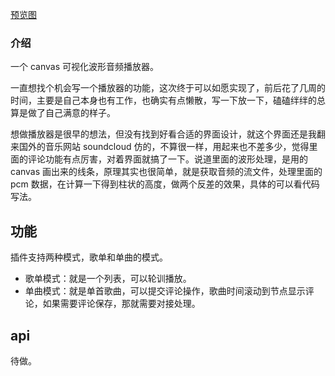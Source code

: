 [预览图](https://github.com/ZHOUYUANN/yAudio/blob/main/audio.gif)

### 介绍

一个 canvas 可视化波形音频播放器。

一直想找个机会写一个播放器的功能，这次终于可以如愿实现了，前后花了几周的时间，主要是自己本身也有工作，也确实有点懒散，写一下放一下，磕磕绊绊的总算是做了自己满意的样子。

想做播放器是很早的想法，但没有找到好看合适的界面设计，就这个界面还是我翻来国外的音乐网站 soundcloud 仿的，不算很一样，用起来也不差多少，觉得里面的评论功能有点厉害，对着界面就搞了一下。说道里面的波形处理，是用的 canvas 画出来的线条，原理其实也很简单，就是获取音频的流文件，处理里面的 pcm 数据，在计算一下得到柱状的高度，做两个反差的效果，具体的可以看代码写法。

## 功能

插件支持两种模式，歌单和单曲的模式。

- 歌单模式：就是一个列表，可以轮训播放。
- 单曲模式：就是单首歌曲，可以提交评论操作，歌曲时间滚动到节点显示评论，如果需要评论保存，那就需要对接处理。

## api

待做。
